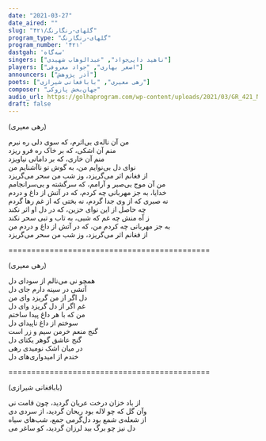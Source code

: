 ```yaml
---
date: "2021-03-27"
date_aired: ""
slug: "گلهای-رنگارنگ/۴۲۱"
program_type: "گلهای-رنگارنگ"
program_number: '۴۲۱'
dastgah: 'سه‌گاه'
singers: ["ناهید دایی‌جواد", "عبدالوهاب شهیدی"]
players: ["اصغر بهاری", "جواد معروفی"]
announcers: ["آذر پژوهش"]
poets: ["رهی معیری", "بابا‌فغانی شیرازی"]
composer: "جهان‌بخش پازوکی"
audio_url: https://golhaprogram.com/wp-content/uploads/2021/03/GR_421_Nahid_Shahidi.mp3
draft: false
---
```


(رهی معیری)  

من آن ناله‌ی بی‌اثرم، که سوی دلی ره نبرم  
منم آن اشکی، که بر خاک ره فرو ریزد  
منم آن خاری، که بر دامانی نیاویزد  
نوای دل بی‌نوایم من، به گوش تو ناآشنایم من  
از فغانم اثر می‌گریزد، وز شب من سحر می‌گریزد  
من آن موج بی‌صبر و آرامم، که سرگشته و بی‌سرانجامم  
خدایا، به جز مهربانی چه کردم، که در آتش از داغ و دردم  
نه صبری که از وی جدا گردم، نه بختی که از غم رها گردم  
چه حاصل از این نوای حزین، که در دل او اثر نکند  
ز آه منش چه غم که شبی، به تاب و تبی سحر نکند  
به جز مهربانی چه کردم من، که در آتش از داغ و دردم من  
از فغانم اثر می‌گریزد، وز شب من سحر می‌گریزد  

============================================  

(رهی معیری)  

همچو نی می‌نالم از سودای دل  
آتشی در سینه دارم جای دل  
دل اگر از من گریزد وای من  
غم اگر از دل گریزد وای دل  
من که با هر داغ پیدا ساختم  
سوختم از داغ ناپیدای دل  
گنج منعم خرمن سیم و زر است  
گنج عاشق گوهر یکتای دل  
در میان اشک نومیدی رهی  
خندم از امیدواری‌های دل  

============================================  

(بابافغانی شیرازی)  

از باد خزان درخت عریان گردید، چون قامت نی  
وآن گل كه چو لاله بود ریحان گردید، از سردی دی  
از شعله‌ی شمع بود دل‌گرمی جمع، شب‌های سیاه  
دل نیز چو برگ بید لرزان گردید، کو ساغر می  
